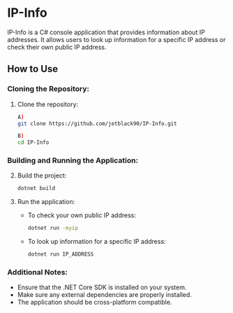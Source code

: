 # IP-Info

IP-Info is a C# console application that provides information about IP addresses. It allows users to look up information for a specific IP address or check their own public IP address.

## How to Use

### Cloning the Repository:

1. Clone the repository:
   ```sh
   A)
   git clone https://github.com/jetblack90/IP-Info.git

   B)
   cd IP-Info
   ```

### Building and Running the Application:

2. Build the project:
   ```sh
   dotnet build
   ```

3. Run the application:
   - To check your own public IP address:
     ```sh
     dotnet run -myip
     ```

   - To look up information for a specific IP address:
     ```sh
     dotnet run IP_ADDRESS
     ```

### Additional Notes:

- Ensure that the .NET Core SDK is installed on your system.
- Make sure any external dependencies are properly installed.
- The application should be cross-platform compatible.
